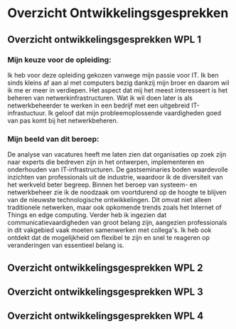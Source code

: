 # Overzicht Ontwikkelingsgesprekken

## Overzicht ontwikkelingsgesprekken WPL 1
### Mijn keuze voor de opleiding:
Ik heb voor deze opleiding gekozen vanwege mijn passie voor IT. Ik ben sinds kleins af aan al met computers bezig dankzij mijn broer en daarom wil ik me er meer in verdiepen. Het aspect dat mij het meest interesseert is het beheren van netwerkinfrastructuren. Wat ik wil doen later is als netwerkbeheerder te werken in een bedrijf met een uitgebreid IT-infrastuctuur. Ik geloof dat mijn probleemoplossende vaardigheden goed van pas komt bij het netwerkbeheren.

### Mijn beeld van dit beroep:
De analyse van vacatures heeft me laten zien dat organisaties op zoek zijn naar experts die bedreven zijn in het ontwerpen, implementeren en onderhouden van IT-infrastructuren.
De gastseminaries boden waardevolle inzichten van professionals uit de industrie, waardoor ik de diversiteit van het werkveld beter begreep.
Binnen het beroep van systeem- en netwerkbeheer zie ik de noodzaak om voortdurend op de hoogte te blijven van de nieuwste technologische ontwikkelingen. Dit omvat niet alleen traditionele netwerken, maar ook opkomende trends zoals het Internet of Things en edge computing. Verder heb ik ingezien dat communicatievaardigheden van groot belang zijn, aangezien professionals in dit vakgebied vaak moeten samenwerken met collega's. Ik heb ook ontdekt dat de mogelijkheid om flexibel te zijn en snel te reageren op veranderingen van essentieel belang is.

## Overzicht ontwikkelingsgesprekken WPL 2

## Overzicht ontwikkelingsgesprekken WPL 3

## Overzicht ontwikkelingsgesprekken WPL 4
